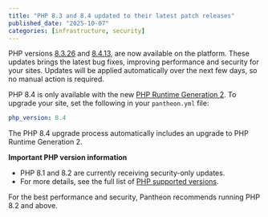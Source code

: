 ```yaml
---
title: "PHP 8.3 and 8.4 updated to their latest patch releases"
published_date: "2025-10-07"
categories: [infrastructure, security]
---
```

PHP versions [8.3.26](https://www.php.net/ChangeLog-8.php#8.3.26) and [8.4.13](https://www.php.net/ChangeLog-8.php#8.4.13), are now available on the platform. These updates brings the latest bug fixes, improving performance and security for your sites. Updates will be applied automatically over the next few days, so no manual action is required.

PHP 8.4 is only available with the new [PHP Runtime Generation 2](/php-runtime-generation-2). To upgrade your site, set the following in your `pantheon.yml` file:

   ```yaml:title=pantheon.yml
   php_version: 8.4 
   ```

The PHP 8.4 upgrade process automatically includes an upgrade to PHP Runtime Generation 2.

**Important PHP version information**

* PHP 8.1 and 8.2 are currently receiving security-only updates.
* For more details, see the full list of [PHP supported versions](https://www.php.net/supported-versions.php).

For the best performance and security, Pantheon recommends running PHP 8.2 and above.
